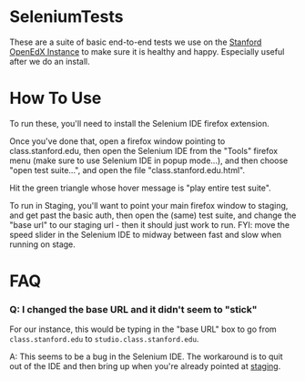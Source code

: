 SeleniumTests
=============

These are a suite of basic end-to-end tests we use on the 
[Stanford OpenEdX Instance][c] to make sure it is healthy and happy.
Especially useful after we do an install.


# How To Use

To run these, you'll need to install the Selenium IDE firefox extension.  

Once you've done that, open a firefox window pointing to class.stanford.edu, then open the Selenium IDE from the "Tools" firefox menu (make sure to use Selenium IDE in popup mode...), and then choose "open test suite...", and open the file "class.stanford.edu.html".

Hit the green triangle whose hover message is "play entire test suite".

To run in Staging, you'll want to point your main firefox window to staging, and get past the basic auth, then open the (same) test suite, and change the "base url" to our staging url - then it should just work to run.
FYI: move the speed slider in the Selenium IDE to midway between fast and slow when running on stage.


# FAQ

### Q: I changed the base URL and it didn't seem to "stick"

For our instance, this would be typing in the "base URL" box to go
from ```class.stanford.edu``` to ```studio.class.stanford.edu```.

A: This seems to be a bug in the Selenium IDE.  The workaround is to
quit out of the IDE and then bring up when you're already pointed at
[staging][s].  


  [c]: https://class.stanford.edu/
  [s]: https://stage.class.stanford.edu/

